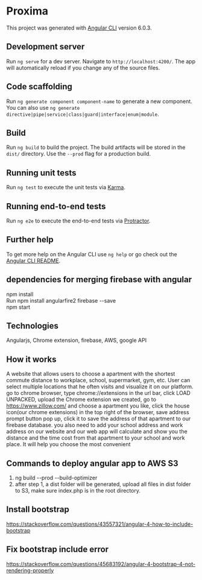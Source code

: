 # Proxima

This project was generated with [Angular CLI](https://github.com/angular/angular-cli) version 6.0.3.

## Development server

Run `ng serve` for a dev server. Navigate to `http://localhost:4200/`. The app will automatically reload if you change any of the source files.

## Code scaffolding

Run `ng generate component component-name` to generate a new component. You can also use `ng generate directive|pipe|service|class|guard|interface|enum|module`.

## Build

Run `ng build` to build the project. The build artifacts will be stored in the `dist/` directory. Use the `--prod` flag for a production build.

## Running unit tests

Run `ng test` to execute the unit tests via [Karma](https://karma-runner.github.io).

## Running end-to-end tests

Run `ng e2e` to execute the end-to-end tests via [Protractor](http://www.protractortest.org/).

## Further help

To get more help on the Angular CLI use `ng help` or go check out the [Angular CLI README](https://github.com/angular/angular-cli/blob/master/README.md).

## dependencies for merging firebase with angular
npm install  <br>
Run npm install angularfire2 firebase --save <br>
npm start <br>

## Technologies

Angularjs,  Chrome extension, firebase, AWS, google API

## How it works
A website that allows users to choose a apartment with the shortest commute distance to workplace, school, supermarket, gym, etc. User can select multiple locations that he often visits and visualize it on our platform. go to chrome browser, type chrome://extensions in the url bar, click LOAD UNPACKED, upload the Chrome extension we created, go to https://www.zillow.com/ and choose a apartment you like, click the house icon(our chrome extensions) in the top right of the browser, save address prompt button pop up, click it to save the address of that apartment to our firebase database. you also need to add your school address and work address on our website and our web app will calculate and show you the distance and the time cost from that apartment to your school and work place. It will help you choose the most convenient

## Commands to deploy angular app to AWS S3
1. ng build --prod --build-optimizer
2. after step 1, a dist folder will be generated, upload all files in dist folder to S3, make sure index.php is in the root directory.

## Install bootstrap
https://stackoverflow.com/questions/43557321/angular-4-how-to-include-bootstrap
## Fix bootstrap include error
https://stackoverflow.com/questions/45683192/angular-4-bootstrap-4-not-rendering-properly
